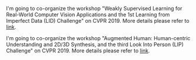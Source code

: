 I'm going to co-organize the workshop "Weakly Supervised Learning for Real-World Computer Vision Applications and the 1st Learning from Imperfect Data (LID) Challenge" on CVPR 2019. More details please refer to [link](https://lidchallenge.github.io/).

I'm going to co-organize the workshop "Augmented Human: Human-centric Understanding and 2D/3D Synthesis, and the third Look Into Person (LIP) Challenge" on CVPR 2019. More details please refer to [link](https://vuhcs.github.io/).